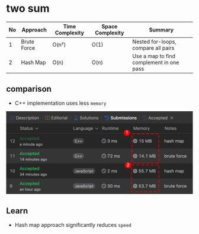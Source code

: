 # two sum

| No  | Approach    | Time Complexity | Space Complexity | Summary                                  |
| --- | ----------- | --------------- | ---------------- | ---------------------------------------- |
| 1   | Brute Force | O(n²)           | O(1)             | Nested for-loops, compare all pairs      |
| 2   | Hash Map    | O(n)            | O(n)             | Use a map to find complement in one pass |

## comparison

- C++ implementation uses less `memory`

![result of 4](image.png)

## Learn

- Hash map approach significantly reduces `speed`
